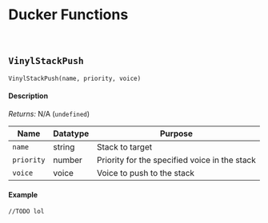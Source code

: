 # Ducker Functions

&nbsp;

## `VinylStackPush`

`VinylStackPush(name, priority, voice)`

<!-- tabs:start -->

#### **Description**

*Returns:* N/A (`undefined`)

|Name      |Datatype|Purpose                                      |
|----------|--------|---------------------------------------------|
|`name`    |string  |Stack to target                              |
|`priority`|number  |Priority for the specified voice in the stack|
|`voice`   |voice   |Voice to push to the stack                   |

#### **Example**

```gml
//TODO lol
```

<!-- tabs:end -->